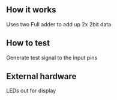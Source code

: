 <!---

This file is used to generate your project datasheet. Please fill in the information below and delete any unused
sections.

You can also include images in this folder and reference them in the markdown. Each image must be less than
512 kb in size, and the combined size of all images must be less than 1 MB.
-->

## How it works

Uses two Full adder to add up 2x 2bit data

## How to test

Generate test signal to the input pins

## External hardware

LEDs out for display
